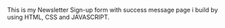 This is my Newsletter Sign-up form with success message page i build by using HTML, CSS and JAVASCRIPT.

